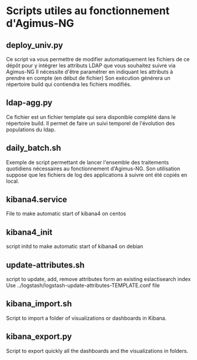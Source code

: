 # Scripts utiles au fonctionnement d'Agimus-NG

## deploy_univ.py
Ce script va vous permettre de modifier automatiquement les fichiers de ce dépôt pour y intégrer les attributs LDAP que vous souhaitez suivre via Agimus-NG
Il nécessite d'être paramétrer en indiquant les attributs à prendre en compte (en début de fichier)
Son exécution générera un répertoire build qui contiendra les fichiers modifiés.

## ldap-agg.py
Ce fichier est un fichier template qui sera disponible complété dans le répertoire build.
Il permet de faire un suivi temporel de l'évolution des populations du ldap.

## daily_batch.sh
Exemple de script permettant de lancer l'ensemble des traitements quotidiens nécessaires au fonctionnement d'Agimus-NG.
Son utilisation suppose que les fichiers de log des applications à suivre ont été copiés en local.

## kibana4.service
File to make automatic start of kibana4 on centos

## kibana4_init
script initd to make automatic start of kibana4 on debian

## update-attributes.sh
script to update, add, remove attributes form an existing eslactisearch index
Use ../logstash/logstash-update-attributes-TEMPLATE.conf file

## kibana_import.sh
Script to import a folder of visualizations or dashboards in Kibana.

## kibana_export.py
Script to export quickly all the dashboards and the visualizations in folders.
